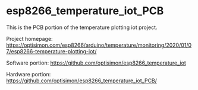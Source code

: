 # esp8266_temperature_iot_PCB

This is the PCB portion of the temperature plotting iot project.

Project homepage: https://optisimon.com/esp8266/arduino/temperature/monitoring/2020/01/07/esp8266-temperature-plotting-iot/

Software portion: https://github.com/optisimon/esp8266_temperature_iot

Hardware portion: https://github.com/optisimon/esp8266_temperature_iot_PCB/
